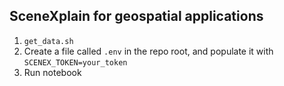 ## SceneXplain for geospatial applications

1. `get_data.sh`
2. Create a file called `.env` in the repo root, and populate it with `SCENEX_TOKEN=your_token`
3. Run notebook
